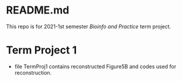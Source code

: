 # README.md
This repo is for 2021-1st semester _Bioinfo and Practice_ term project.

# Term Project 1
- file TermProj1 contains reconstructed Figure5B and codes used for reconstruction. 

